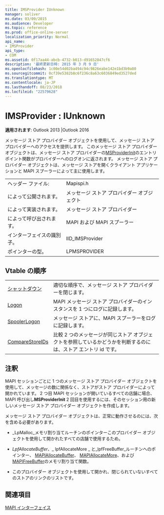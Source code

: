 ```yaml
---
title: IMSProvider IUnknown
manager: soliver
ms.date: 03/09/2015
ms.audience: Developer
ms.topic: reference
ms.prod: office-online-server
localization_priority: Normal
api_name:
- IMSProvider
api_type:
- COM
ms.assetid: 0f17aa44-abcb-4732-b013-d91652847cf6
description: '最終更新日時: 2015 年 3 月 9 日'
ms.openlocfilehash: 1c00e54d02ba494c94c9826eabe142e1bd3b9a80
ms.sourcegitcommit: 0cf39e5382b8c6f236c8a63c6036849ed3527ded
ms.translationtype: MT
ms.contentlocale: ja-JP
ms.lasthandoff: 08/23/2018
ms.locfileid: "22579628"
---
```

# <a name="imsprovider--iunknown"></a>IMSProvider : IUnknown

  
  
**適用されます**: Outlook 2013 |Outlook 2016 
  
メッセージ ストア プロバイダー オブジェクトを使用して、メッセージ ストア プロバイダーへのアクセスを提供します。 このメッセージ ストア プロバイダー オブジェクトは、メッセージ ストア プロバイダーの[MSProviderInit](msproviderinit.md)のエントリ ポイント関数がプロバイダーへのログオンに返されます。 メッセージ ストア プロバイダー オブジェクトは、メッセージ ストアを開くクライアント アプリケーションと MAPI スプーラーによって主に使用します。 
  
|||
|:-----|:-----|
|ヘッダー ファイル:  <br/> |Mapispi.h  <br/> |
|によって公開されます。  <br/> |メッセージ ストア プロバイダー オブジェクト  <br/> |
|によって実装されます。  <br/> |メッセージ ストア プロバイダー  <br/> |
|によって呼び出されます。  <br/> |MAPI および MAPI スプーラー  <br/> |
|インターフェイスの識別子。  <br/> |IID_IMSProvider  <br/> |
|ポインターの型。  <br/> |LPMSPROVIDER  <br/> |
   
## <a name="vtable-order"></a>Vtable の順序

|||
|:-----|:-----|
|[シャットダウン](imsprovider-shutdown.md) <br/> |適切な順序で、メッセージ ストア プロバイダーを閉じます。  <br/> |
|[Logon](imsprovider-logon.md) <br/> |MAPI メッセージ ストア プロバイダーのインスタンスを 1 つにログに記録します。  <br/> |
|[SpoolerLogon](imsprovider-spoolerlogon.md) <br/> |メッセージ ストアに、MAPI スプーラーをログに記録します。  <br/> |
|[CompareStoreIDs](imsprovider-comparestoreids.md) <br/> |比較 2 つのメッセージが同じストア オブジェクトを参照しているかどうかを判断するのには、ストア エントリ id です。  <br/> |
   
## <a name="remarks"></a>注釈

MAPI セッションごとに 1 つのメッセージ ストア プロバイダー オブジェクトを使用して、メッセージの数に関係なく、ストアがストア プロバイダーによって開かれています。 2 つ目 MAPI セッションが開いているすべての店舗に場合、MAPI 呼び出し**MSProviderInit** 2 回目を使用するには、そのセッション用の新しいメッセージ ストア プロバイダー オブジェクトを作成します。 
  
メッセージ ストア プロバイダー オブジェクトは、正常に動作させるのには、次を含める必要があります。
  
- _LpMalloc_メモリ割り当てルーチンのポインターこのプロバイダー オブジェクトを使用して開かれたすべての店舗で使用するため。 
    
- _LpfAllocateBuffer_、_ lpfAllocateMore _ と_lpfFreeBuffer_ルーチンへのポインター、 [MAPIAllocateBuffer](mapiallocatebuffer.md)、 [MAPIAllocateMore](mapiallocatemore.md)、および[MAPIFreeBuffer](mapifreebuffer.md)のメモリ割り当て関数。 
    
- このプロバイダー オブジェクトを使用して開かれ、閉じられていないすべてのストアのリンクのリストです。
    
## <a name="see-also"></a>関連項目



[MAPI インターフェイス](mapi-interfaces.md)


